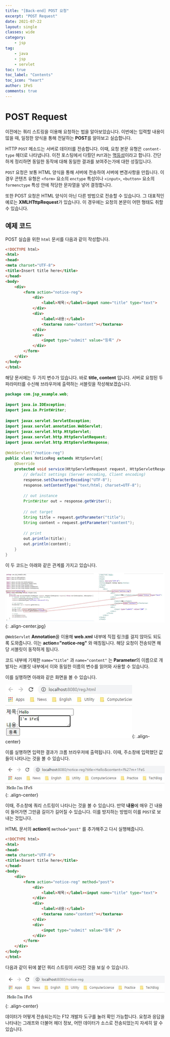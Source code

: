 ```yaml
---
title: "[Back-end] POST 요청"
excerpt: "POST Request"
date: 2021-07-22
layout: single
classes: wide
category:
    - jsp
tag:
    - java
    - jsp
    - servlet
toc: true
toc_label: "Contents"
toc_icon: "heart"
author: 1FeS
comments: true
---
```


# POST Request

이전에는 쿼리 스트링을 이용해 요청하는 법을 알아보았습니다. 이번에는 입력할 내용이 많을 때, 일정한 양식을 통해 전달하는 **POST**를 알아보고 실습합니다.

HTTP `POST` 메소드는 서버로 데이터를 전송합니다. 이때, 요청 본문 유형은 `content-type` 헤더로 나타냅니다. 이전 포스팅에서 다뤘던 `PUT`과는 [멱등성](https://developer.mozilla.org/ko/docs/Glossary/Idempotent)이라고 합니다. 간단하게 정리하면 동일한 동작에 대해 동일한 결과를 보여주는가에 대한 성질입니다.

`POST` 요청은 보통 HTML 양식을 통해 서버에 전송하여 서버에 변경사항을 만듭니다. 이 경우 콘텐츠 유형은 `<form>` 요소의 `enctype` 특성이나 `<input>`, `<button>` 요소의 `formenctype` 특성 안에 적당한 문자열을 넣어 결정합니다.

또한 POST 요청은 HTML 양식이 아닌 다른 방법으로 전송할 수 있습니다. 그 대표적인 예로는 **XMLHTttpRequest**가 있습니다. 이 경우에는 요청의 본문이 어떤 형태도 취할 수 있습니다.

## 예제 코드

POST 실습을 위한 `html` 문서를 다음과 같이 작성합니다.

```html
<!DOCTYPE html>
<html>
<head>
<meta charset="UTF-8">
<title>Insert title here</title>
</head>
<body>
	<div>
		<form action="notice-reg">
			<div>
				<label>제목:</label><input name="title" type="text">
			</div>
			<div>
				<label>내용:</label>
				<textarea name="content"></textarea>
			</div>
			<div>
				<input type="submit" value="등록" />
			</div>
		</form>
	</div>
</body>
</html>
```

해당 문서에는 두 가지 변수가 있습니다. 바로 **title, content** 입니다. 서버로 요청된 두 파라미터를 수신해 브라우저에 출력하는 서블릿을 작성해보겠습니다.

```java
package com.jsp_example.web;

import java.io.IOException;
import java.io.PrintWriter;

import javax.servlet.ServletException;
import javax.servlet.annotation.WebServlet;
import javax.servlet.http.HttpServlet;
import javax.servlet.http.HttpServletRequest;
import javax.servlet.http.HttpServletResponse;

@WebServlet("/notice-reg")
public class NoticeReg extends HttpServlet{
	@Override
	protected void service(HttpServletRequest request, HttpServletResponse response) throws ServletException, IOException {
		// default settings (Server encoding, Client encoding)
		response.setCharacterEncoding("UTF-8");
		response.setContentType("text/html; charset=UTF-8");
		
		// out instance
		PrintWriter out = response.getWriter();
		
		// out target
		String title = request.getParameter("title");
		String content = request.getParameter("content");
		
		// print
		out.println(title);
		out.println(content);
	}
}
```

이 두 코드는 아래와 같은 관계를 가지고 있습니다.

![relationship](/_img/2021-07-22/relation_with_html.jpg){: .align-center.jpg}

`@WebServlet` **Annotation**을 이용해 **web.xml** 내부에 직접 링크를 걸지 않아도 되도록 도와줍니다. 이는 **action="notice-reg"** 와 매칭됩니다. 해당 요청이 전송되면 해당 서블릿이 동작하게 됩니다.

코드 내부에 기재한 `name="title"` 과 `name="content"` 는 **Parameter**의 이름으로 개발자는 서블릿 내부에서 이와 동일한 이름의 변수를 읽어와 사용할 수 있습니다.

이를 실행하면 아래와 같은 화면을 볼 수 있습니다.

![html1](/_img/2021-07-22/html1.jpg){: .align-center}

이를 실행하면 입력한 결과가 크롬 브라우저에 출력됩니다. 이때, 주소창에 입력했던 값들이 나타나는 것을 볼 수 있습니다.

![html2](/_img/2021-07-22/html2.jpg){: .align-center}

이때, 주소창에 쿼리 스트링이 나타나는 것을 볼 수 있습니다. 만약 **내용**에 매우 긴 내용이 들어가면 그만큼 길이가 길어질 수 있습니다. 이를 방지하는 방법이 이를 `POST`로 보내는 것입니다.

HTML 문서의 **action**에 `method="post"` 를 추가해주고 다시 실행해줍니다.

```html
<!DOCTYPE html>
<html>
<head>
<meta charset="UTF-8">
<title>Insert title here</title>
</head>
<body>
	<div>
		<form action="notice-reg" method="post">
			<div>
				<label>제목:</label><input name="title" type="text">
			</div>
			<div>
				<label>내용:</label>
				<textarea name="content"></textarea>
			</div>
			<div>
				<input type="submit" value="등록" />
			</div>
		</form>
	</div>
</body>
</html>
```

다음과 같이 뒤에 붙던 쿼리 스트링이 사라진 것을 보실 수 있습니다.

![html3](/_img/2021-07-22/html3.jpg){: .align-center}

데이터가 어떻게 전송되는지는 F12 개발자 도구를 눌러 확인 가능합니다. 요청과 응답을 나타내는 그래프와 더불어 헤더 정보, 어떤 데이터가 소스로 전송되었는지 자세히 알 수 있습니다.